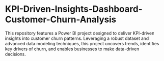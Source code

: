 # KPI-Driven-Insights-Dashboard-Customer-Churn-Analysis
This repository features a Power BI project designed to deliver KPI-driven insights into customer churn patterns. Leveraging a robust dataset and advanced data modeling techniques, this project uncovers trends, identifies key drivers of churn, and enables businesses to make data-driven decisions.
